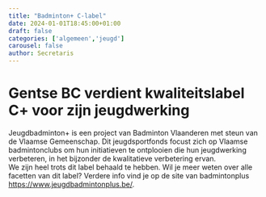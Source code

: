 ```yaml
---
title: "Badminton+ C-label"
date: 2024-01-01T18:45:00+01:00
draft: false
categories: ['algemeen','jeugd']
carousel: false
author: Secretaris
---
```


# Gentse BC verdient kwaliteitslabel C+ voor zijn jeugdwerking <br />
 
Jeugdbadminton+ is een project van Badminton Vlaanderen met steun van de Vlaamse Gemeenschap. 
Dit jeugdsportfonds focust zich op  Vlaamse badmintonclubs om hun initiatieven te ontplooien die hun jeugdwerking verbeteren, in  het bijzonder de kwalitatieve verbetering ervan.<br> We zijn heel trots dit label behaald te hebben. 
Wil je meer weten over alle facetten van dit label? Verdere info vind je op de site van badmintonplus https://www.jeugdbadmintonplus.be/.
